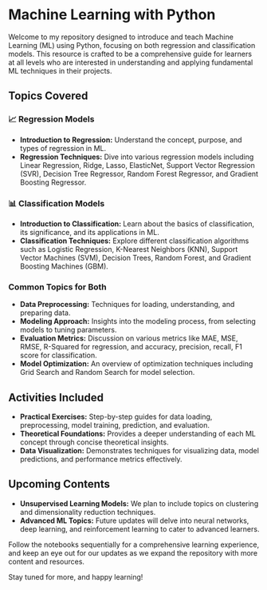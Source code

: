 # Machine Learning with Python

Welcome to my repository designed to introduce and teach Machine Learning (ML) using Python, focusing on both regression and classification models. This resource is crafted to be a comprehensive guide for learners at all levels who are interested in understanding and applying fundamental ML techniques in their projects.

## Topics Covered

### 📈 Regression Models
- **Introduction to Regression:** Understand the concept, purpose, and types of regression in ML.
- **Regression Techniques:** Dive into various regression models including Linear Regression, Ridge, Lasso, ElasticNet, Support Vector Regression (SVR), Decision Tree Regressor, Random Forest Regressor, and Gradient Boosting Regressor.

### 📊 Classification Models
- **Introduction to Classification:** Learn about the basics of classification, its significance, and its applications in ML.
- **Classification Techniques:** Explore different classification algorithms such as Logistic Regression, K-Nearest Neighbors (KNN), Support Vector Machines (SVM), Decision Trees, Random Forest, and Gradient Boosting Machines (GBM).

### Common Topics for Both
- **Data Preprocessing:** Techniques for loading, understanding, and preparing data.
- **Modeling Approach:** Insights into the modeling process, from selecting models to tuning parameters.
- **Evaluation Metrics:** Discussion on various metrics like MAE, MSE, RMSE, R-Squared for regression, and accuracy, precision, recall, F1 score for classification.
- **Model Optimization:** An overview of optimization techniques including Grid Search and Random Search for model selection.

## Activities Included

- **Practical Exercises:** Step-by-step guides for data loading, preprocessing, model training, prediction, and evaluation.
- **Theoretical Foundations:** Provides a deeper understanding of each ML concept through concise theoretical insights.
- **Data Visualization:** Demonstrates techniques for visualizing data, model predictions, and performance metrics effectively.

## Upcoming Contents

- **Unsupervised Learning Models:** We plan to include topics on clustering and dimensionality reduction techniques.
- **Advanced ML Topics:** Future updates will delve into neural networks, deep learning, and reinforcement learning to cater to advanced learners.

Follow the notebooks sequentially for a comprehensive learning experience, and keep an eye out for our updates as we expand the repository with more content and resources.

Stay tuned for more, and happy learning!